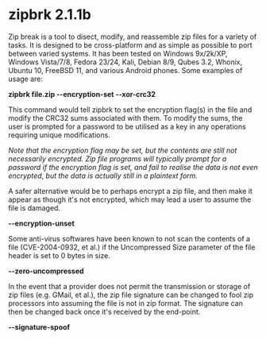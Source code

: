 # zipbrk 2.1.1b

Zip break is a tool to disect, modify, and reassemble zip files for a variety of tasks. It is designed to be cross-platform and as simple as possible to port between varied systems. It has been tested on Windows 9x/2k/XP, Windows Vista/7/8, Fedora 23/24, Kali, Debian 8/9, Qubes 3.2, Whonix, Ubuntu 10, FreeBSD 11, and various Android phones. Some examples of usage are:

**zipbrk file.zip --encryption-set --xor-crc32**
  
This command would tell zipbrk to set the encryption flag(s) in the file and modify the CRC32 sums associated with them. To modify the sums, the user is prompted for a password to be utilised as a key in any operations requiring unique modifications.

*Note that the encryption flag may be set, but the contents are still not necessarily encrypted. Zip file programs will typically prompt for a password if the encryption flag is set, and fail to realise the data is not even encrypted, but the data is actually still in a plaintext form.*



A safer alternative would be to perhaps encrypt a zip file, and then make it appear as though it's not encrypted, which may lead a user to assume the file is damaged.

**--encryption-unset**


Some anti-virus softwares have been known to not scan the contents of a file (CVE-2004-0932, et al.) if the Uncompressed Size parameter of the file header is set to 0 bytes in size.

**--zero-uncompressed**


In the event that a provider does not permit the transmission or storage of zip files (e.g. GMail, et al.), the zip file signature can be changed to fool zip processors into assuming the file is not in zip format. The signature can then be changed back once it's received by the end-point.

**--signature-spoof**
